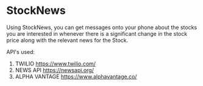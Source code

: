 # StockNews

Using StockNews, you can get messages onto your phone about the stocks you are interested in whenever there is a significant change in the stock price along with the relevant news for the Stock.

API's used:
 
1. TWILIO https://www.twilio.com/
2. NEWS API https://newsapi.org/
3. ALPHA VANTAGE https://www.alphavantage.co/
